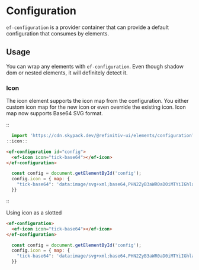 <!--
type: page
title: Configuration
location: ./elements/configuration
layout: default
-->

# Configuration
`ef-configuration` is a provider container that can provide a default configuration that consumes by elements.

## Usage
You can wrap any elements with `ef-configuration`. Even though shadow dom or nested elements, it will definitely detect it.

### Icon
The icon element supports the icon map from the configuration. You either custom icon map for the new icon or even override the existing icon. Icon map now supports Base64 SVG format.

::
```javascript
  import 'https://cdn.skypack.dev/@refinitiv-ui/elements/configuration?min';
::icon::
```
```html
<ef-configuration id="config">
  <ef-icon icon="tick-base64"></ef-icon>
</ef-configuration>
```
```javascript
  const config = document.getElementById('config');
  config.icon = { map: { 
    "tick-base64": 'data:image/svg+xml;base64,PHN2ZyB3aWR0aD0iMTYiIGhlaWdodD0iMTYiIHZpZXdCb3g9IjAgMCAxNiAxNiIgeG1sbnM9Imh0dHA6Ly93d3cudzMub3JnLzIwMDAvc3ZnIj48cGF0aCBzdHJva2U9IiMwMDAiIGQ9Ik0xNCA0bC04LjI1IDguMjVMMiA4LjUiIGZpbGw9Im5vbmUiIGZpbGwtcnVsZT0iZXZlbm9kZCIvPjwvc3ZnPg==',
  }}
```
::

Using icon as a slotted

```html
<ef-configuration>
  <ef-icon icon="tick-base64"></ef-icon>
</ef-configuration>
```
```javascript
  const config = document.getElementById('config');
  config.icon = { map: { 
    "tick-base64": 'data:image/svg+xml;base64,PHN2ZyB3aWR0aD0iMTYiIGhlaWdodD0iMTYiIHZpZXdCb3g9IjAgMCAxNiAxNiIgeG1sbnM9Imh0dHA6Ly93d3cudzMub3JnLzIwMDAvc3ZnIj48cGF0aCBzdHJva2U9IiMwMDAiIGQ9Ik0xNCA0bC04LjI1IDguMjVMMiA4LjUiIGZpbGw9Im5vbmUiIGZpbGwtcnVsZT0iZXZlbm9kZCIvPjwvc3ZnPg==',
  }}
```

